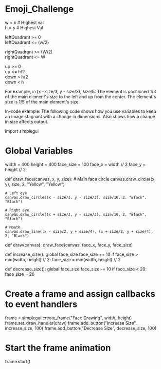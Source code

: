# Emoji_Challenge

w = x # Highest val <br/>
h = y # Highest Val <br/>

leftQuadrant >= 0 <br/>
leftQuadrant <= (w/2) <br/>

rightQuadrant >= (W/2) <br/>
rightQuadrant <= W <br/>

up >= 0 <br/>
up <= h/2 <br/>
down > h/2 <br/>
down < h <br/>

For example, in (x - size/3, y - size/3), size/5:
The element is positioned 1/3 of the main element's size to the left and up from the center.
The element's size is 1/5 of the main element's size.

In-code example: The following code shows how you use variables to keep an image stagnant with a change in dimensions. Also shows how a change in size affects output.

import simplegui

# Global Variables
width = 400
height = 400
face_size = 100
face_x = width // 2
face_y = height // 2

def draw_face(canvas, x, y, size):
    # Main face circle
    canvas.draw_circle((x, y), size, 2, "Yellow", "Yellow")
    
    # Left eye
    canvas.draw_circle((x - size/3, y - size/3), size/10, 2, "Black", "Black")
    
    # Right eye
    canvas.draw_circle((x + size/3, y - size/3), size/10, 2, "Black", "Black")
    
    # Mouth
    canvas.draw_line((x - size/2, y + size/4), (x + size/2, y + size/4), 2, "Black")

def draw(canvas):
    draw_face(canvas, face_x, face_y, face_size)

def increase_size():
    global face_size
    face_size += 10
    if face_size > min(width, height) // 2:
        face_size = min(width, height) // 2

def decrease_size():
    global face_size
    face_size -= 10
    if face_size < 20:
        face_size = 20

# Create a frame and assign callbacks to event handlers
frame = simplegui.create_frame("Face Drawing", width, height)
frame.set_draw_handler(draw)
frame.add_button("Increase Size", increase_size, 100)
frame.add_button("Decrease Size", decrease_size, 100)

# Start the frame animation
frame.start()
